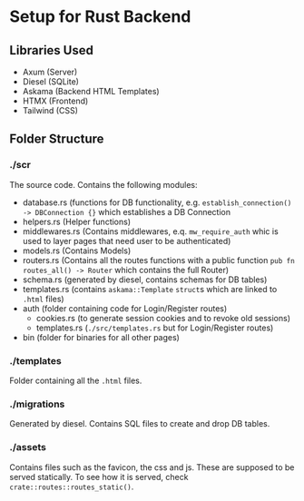 # Setup for Rust Backend
## Libraries Used
- Axum (Server)
- Diesel (SQLite)
- Askama (Backend HTML Templates)
- HTMX (Frontend)
- Tailwind (CSS)

## Folder Structure
### ./scr
The source code. Contains the following modules:
- database.rs (functions for DB functionality, e.g. `establish_connection() -> DBConnection {}` which establishes a DB Connection
- helpers.rs (Helper functions)
- middlewares.rs (Contains middlewares, e.q. `mw_require_auth` whic is used to layer pages that need user to be authenticated)
- models.rs (Contains Models)
- routers.rs (Contains all the routes functions with a public function `pub fn routes_all() -> Router` which contains the full Router)
- schema.rs (generated by diesel, contains schemas for DB tables)
- templates.rs (contains `askama::Template` `struct`s which are linked to `.html` files)
- auth (folder containing code for Login/Register routes)
   - cookies.rs (to generate session cookies and to revoke old sessions)
   - templates.rs (`./src/templates.rs` but for Login/Register routes)
- bin (folder for binaries for all other pages)

### ./templates
Folder containing all the `.html` files.

### ./migrations
Generated by diesel. Contains SQL files to create and drop DB tables.

### ./assets
Contains files such as the favicon, the css and js. These are supposed to be served statically. To see how it is served, check `crate::routes::routes_static()`.
